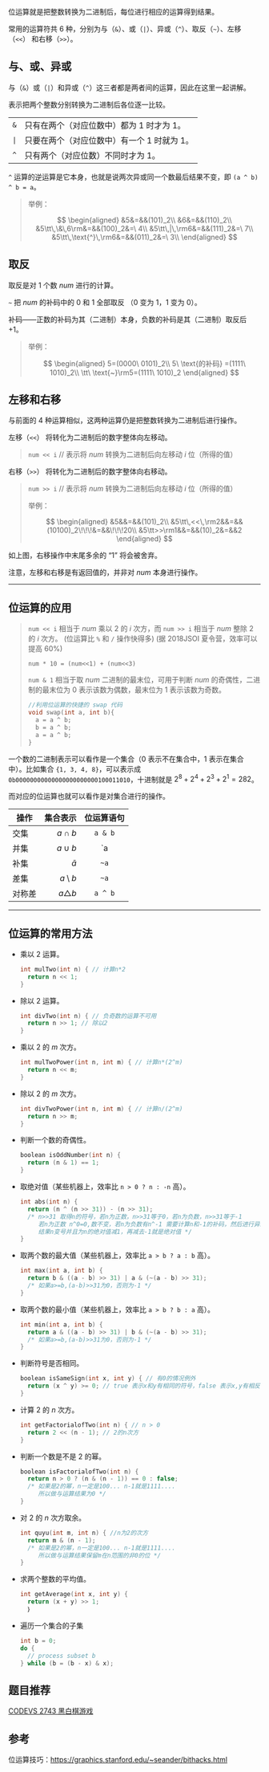 位运算就是把整数转换为二进制后，每位进行相应的运算得到结果。

常用的运算符共 6 种，分别为与（`&`）、或（`|`）、异或（`^`）、取反（`~`）、左移（`<<`） 和右移（`>>`）。

## 与、或、异或

与（`&`）或（`|`）和异或（`^`）这三者都是两者间的运算，因此在这里一起讲解。

表示把两个整数分别转换为二进制后各位逐一比较。

<table><tr>
    <td style="text-align:center;"><code>&</code></td><td>只有在两个（对应位数中）都为 1 时才为 1。</td>
</tr><tr>
    <td style="text-align:center;"><code>|</code></td><td>只要在两个（对应位数中）有一个 1 时就为 1。</td>
</tr><tr>
    <td style="text-align:center;"><code>^</code></td><td>只有两个（对应位数）不同时才为 1。</td>
</tr></table>

`^` 运算的逆运算是它本身，也就是说两次异或同一个数最后结果不变，即 `(a ^ b) ^ b = a`。

> 举例：
>
> $$
> \begin{aligned}
> &5&=&&(101)_2\\
> &6&=&&(110)_2\\
> &5\tt\,\&\,6\rm&=&&(100)_2&=\ 4\\
> &5\tt\,|\,\rm6&=&&(111)_2&=\ 7\\
> &5\tt\,\text{^}\,\rm6&=&&(011)_2&=\ 3\\
> \end{aligned}
> $$

## 取反

取反是对 1 个数 $num$ 进行的计算。

`~` 把 $num$ 的补码中的 0 和 1 全部取反 （0 变为 1，1 变为 0）。

补码——正数的补码为其（二进制）本身，负数的补码是其（二进制）取反后 $+1$。

> 举例：
>
> $$
> \begin{aligned}
> 5=(0000\ 0101)_2\\
> 5\ \text{的补码} =(1111\ 1010)_2\\
> \tt\ \text{~}\rm5=(1111\ 1010)_2
> \end{aligned}
> $$

## 左移和右移

与前面的 4 种运算相似，这两种运算仍是把整数转换为二进制后进行操作。

左移（`<<`） 将转化为二进制后的数字整体向左移动。

> `num << i`  // 表示将 $num$ 转换为二进制后向左移动 $i$ 位（所得的值）

右移（`>>`） 将转化为二进制后的数字整体向右移动。

> `num >> i`  // 表示将 $num$ 转换为二进制后向左移动 $i$ 位（所得的值）
>
> 举例：
>
> $$
> \begin{aligned}
> &5&&=&&(101)_2\\
> &5\tt\,<<\,\rm2&&=&&(10100)_2\!\!\!&=&&\!\!\!20\\
> &5\tt>>\rm1&&=&&(10)_2&=&&2
> \end{aligned}
> $$

如上图，右移操作中末尾多余的 “1” 将会被舍弃。

注意，左移和右移是有返回值的，并非对 $num$ 本身进行操作。

* * *

## 位运算的应用

> `num << i` 相当于 $num$ 乘以 2 的 $i$ 次方，而 `num >> i` 相当于 $num$ 整除 2 的 $i$ 次方。 (位运算比 `%` 和 `/` 操作快得多)
> (据 2018JSOI 夏令营，效率可以提高 60%)
>
> `num * 10 = (num<<1) + (num<<3)`
>
> `num & 1` 相当于取 $num$ 二进制的最末位，可用于判断 $num$ 的奇偶性，二进制的最末位为 0 表示该数为偶数，最末位为 1 表示该数为奇数。
>
> ```cpp
> //利用位运算的快捷的 swap 代码
> void swap(int a, int b){
> 	a = a ^ b;   
> 	b = a ^ b;  
> 	a = a ^ b;
> }
> ```

一个数的二进制表示可以看作是一个集合（0 表示不在集合中，1 表示在集合中）。比如集合 `{1, 3, 4, 8}`，可以表示成 `0b00000000000000000000000100011010`，十进制就是 $2^8+2^4+2^3+2^1=282$。

而对应的位运算也就可以看作是对集合进行的操作。

| 操作  |            集合表示 |  位运算语句  |
| --- | --------------: | :-----: |
| 交集  |      $a \cap b$ | `a & b` |
| 并集  |      $a \cup b$ | `a | b` |
| 补集  |       $\bar{a}$ |   `~a`  |
| 差集  | $a \setminus b$ |   `~a`  |
| 对称差 |  $a\triangle b$ | `a ^ b` |

* * *

## 位运算的常用方法

-   乘以 2 运算。

    ```cpp
    int mulTwo(int n) { // 计算n*2
      return n << 1;
    }
    ```

-   除以 2 运算。

    ```cpp
    int divTwo(int n) { // 负奇数的运算不可用
      return n >> 1; // 除以2
    }
    ```

-   乘以 2 的 $m$ 次方。

    ```cpp
    int mulTwoPower(int n, int m) { // 计算n*(2^m)
      return n << m;
    }
    ```

-   除以 2 的 $m$ 次方。

    ```cpp
    int divTwoPower(int n, int m) { // 计算n/(2^m)
      return n >> m;
    }
    ```

-   判断一个数的奇偶性。

    ```cpp
    boolean isOddNumber(int n) {
      return (n & 1) == 1;
    }
    ```

-   取绝对值（某些机器上，效率比 `n > 0 ? n : -n` 高）。

    ```cpp
    int abs(int n) {
      return (n ^ (n >> 31)) - (n >> 31);
      /* n>>31 取得n的符号，若n为正数，n>>31等于0，若n为负数，n>>31等于-1
         若n为正数 n^0=0,数不变，若n为负数有n^-1 需要计算n和-1的补码，然后进行异或运算，
         结果n变号并且为n的绝对值减1，再减去-1就是绝对值 */
    }
    ```

-   取两个数的最大值（某些机器上，效率比 `a > b ? a : b` 高）。

    ```cpp
    int max(int a, int b) {
      return b & ((a - b) >> 31) | a & (~(a - b) >> 31);
      /* 如果a>=b,(a-b)>>31为0，否则为-1 */
    }
    ```

-   取两个数的最小值（某些机器上，效率比 `a > b ? b : a` 高）。

    ```cpp
    int min(int a, int b) {
      return a & ((a - b) >> 31) | b & (~(a - b) >> 31);
      /* 如果a>=b,(a-b)>>31为0，否则为-1 */
    }
    ```

-   判断符号是否相同。

    ```cpp
    boolean isSameSign(int x, int y) { // 有0的情况例外
      return (x ^ y) >= 0; // true 表示x和y有相同的符号，false 表示x,y有相反的符号。
    }
    ```

-   计算 2 的 $n$ 次方。

    ```cpp
    int getFactorialofTwo(int n) { // n > 0
      return 2 << (n - 1); // 2的n次方
    }
    ```

-   判断一个数是不是 2 的幂。

    ```cpp
    boolean isFactorialofTwo(int n) {
      return n > 0 ? (n & (n - 1)) == 0 : false;
      /* 如果是2的幂，n一定是100... n-1就是1111....
         所以做与运算结果为0 */
    }
    ```

-   对 2 的 $n$ 次方取余。

    ```cpp
    int quyu(int m, int n) { //n为2的次方
      return m & (n - 1);
      /* 如果是2的幂，n一定是100... n-1就是1111....
         所以做与运算结果保留m在n范围的非0的位 */
    }
    ```

-   求两个整数的平均值。

    ```cpp
    int getAverage(int x, int y) {
      return (x + y) >> 1;
      ｝
    ```

-   遍历一个集合的子集
    ```cpp
    int b = 0;
    do {
      // process subset b
    } while (b = (b - x) & x);
    ```

## 题目推荐

[CODEVS 2743 黑白棋游戏](http://codevs.cn/problem/2743/)

## 参考

位运算技巧：<https://graphics.stanford.edu/~seander/bithacks.html>
